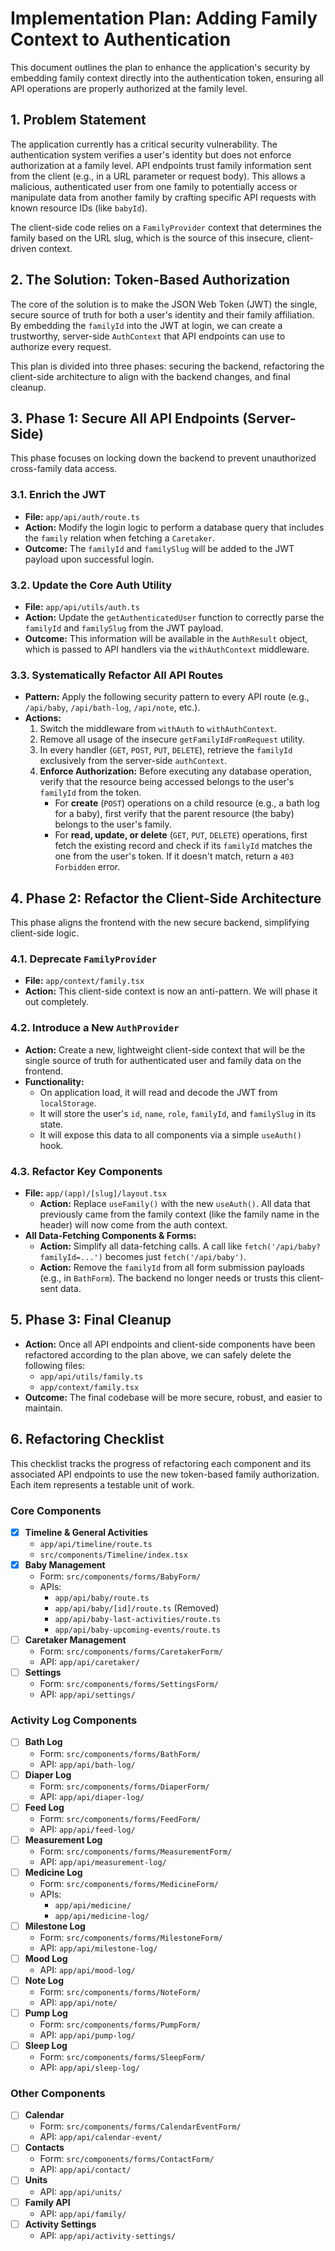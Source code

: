 # Implementation Plan: Adding Family Context to Authentication

This document outlines the plan to enhance the application's security by embedding family context directly into the authentication token, ensuring all API operations are properly authorized at the family level.

## 1. Problem Statement

The application currently has a critical security vulnerability. The authentication system verifies a user's identity but does not enforce authorization at a family level. API endpoints trust family information sent from the client (e.g., in a URL parameter or request body). This allows a malicious, authenticated user from one family to potentially access or manipulate data from another family by crafting specific API requests with known resource IDs (like `babyId`).

The client-side code relies on a `FamilyProvider` context that determines the family based on the URL slug, which is the source of this insecure, client-driven context.

## 2. The Solution: Token-Based Authorization

The core of the solution is to make the JSON Web Token (JWT) the single, secure source of truth for both a user's identity and their family affiliation. By embedding the `familyId` into the JWT at login, we can create a trustworthy, server-side `AuthContext` that API endpoints can use to authorize every request.

This plan is divided into three phases: securing the backend, refactoring the client-side architecture to align with the backend changes, and final cleanup.

## 3. Phase 1: Secure All API Endpoints (Server-Side)

This phase focuses on locking down the backend to prevent unauthorized cross-family data access.

### 3.1. Enrich the JWT
-   **File:** `app/api/auth/route.ts`
-   **Action:** Modify the login logic to perform a database query that includes the `family` relation when fetching a `Caretaker`.
-   **Outcome:** The `familyId` and `familySlug` will be added to the JWT payload upon successful login.

### 3.2. Update the Core Auth Utility
-   **File:** `app/api/utils/auth.ts`
-   **Action:** Update the `getAuthenticatedUser` function to correctly parse the `familyId` and `familySlug` from the JWT payload.
-   **Outcome:** This information will be available in the `AuthResult` object, which is passed to API handlers via the `withAuthContext` middleware.

### 3.3. Systematically Refactor All API Routes
-   **Pattern:** Apply the following security pattern to every API route (e.g., `/api/baby`, `/api/bath-log`, `/api/note`, etc.).
-   **Actions:**
    1.  Switch the middleware from `withAuth` to `withAuthContext`.
    2.  Remove all usage of the insecure `getFamilyIdFromRequest` utility.
    3.  In every handler (`GET`, `POST`, `PUT`, `DELETE`), retrieve the `familyId` exclusively from the server-side `authContext`.
    4.  **Enforce Authorization:** Before executing any database operation, verify that the resource being accessed belongs to the user's `familyId` from the token.
        -   For **create** (`POST`) operations on a child resource (e.g., a bath log for a baby), first verify that the parent resource (the baby) belongs to the user's family.
        -   For **read, update, or delete** (`GET`, `PUT`, `DELETE`) operations, first fetch the existing record and check if its `familyId` matches the one from the user's token. If it doesn't match, return a `403 Forbidden` error.

## 4. Phase 2: Refactor the Client-Side Architecture

This phase aligns the frontend with the new secure backend, simplifying client-side logic.

### 4.1. Deprecate `FamilyProvider`
-   **File:** `app/context/family.tsx`
-   **Action:** This client-side context is now an anti-pattern. We will phase it out completely.

### 4.2. Introduce a New `AuthProvider`
-   **Action:** Create a new, lightweight client-side context that will be the single source of truth for authenticated user and family data on the frontend.
-   **Functionality:**
    -   On application load, it will read and decode the JWT from `localStorage`.
    -   It will store the user's `id`, `name`, `role`, `familyId`, and `familySlug` in its state.
    -   It will expose this data to all components via a simple `useAuth()` hook.

### 4.3. Refactor Key Components
-   **File:** `app/(app)/[slug]/layout.tsx`
    -   **Action:** Replace `useFamily()` with the new `useAuth()`. All data that previously came from the family context (like the family name in the header) will now come from the auth context.
-   **All Data-Fetching Components & Forms:**
    -   **Action:** Simplify all data-fetching calls. A call like `fetch('/api/baby?familyId=...')` becomes just `fetch('/api/baby')`.
    -   **Action:** Remove the `familyId` from all form submission payloads (e.g., in `BathForm`). The backend no longer needs or trusts this client-sent data.

## 5. Phase 3: Final Cleanup

-   **Action:** Once all API endpoints and client-side components have been refactored according to the plan above, we can safely delete the following files:
    -   `app/api/utils/family.ts`
    -   `app/context/family.tsx`
-   **Outcome:** The final codebase will be more secure, robust, and easier to maintain.

## 6. Refactoring Checklist

This checklist tracks the progress of refactoring each component and its associated API endpoints to use the new token-based family authorization. Each item represents a testable unit of work.

### Core Components
- [x] **Timeline & General Activities**
    - `app/api/timeline/route.ts`
    - `src/components/Timeline/index.tsx`
- [x] **Baby Management**
    - Form: `src/components/forms/BabyForm/`
    - APIs:
        - `app/api/baby/route.ts`
        - `app/api/baby/[id]/route.ts` (Removed)
        - `app/api/baby-last-activities/route.ts`
        - `app/api/baby-upcoming-events/route.ts`
- [ ] **Caretaker Management**
    - Form: `src/components/forms/CaretakerForm/`
    - API: `app/api/caretaker/`
- [ ] **Settings**
    - Form: `src/components/forms/SettingsForm/`
    - API: `app/api/settings/`

### Activity Log Components
- [ ] **Bath Log**
    - Form: `src/components/forms/BathForm/`
    - API: `app/api/bath-log/`
- [ ] **Diaper Log**
    - Form: `src/components/forms/DiaperForm/`
    - API: `app/api/diaper-log/`
- [ ] **Feed Log**
    - Form: `src/components/forms/FeedForm/`
    - API: `app/api/feed-log/`
- [ ] **Measurement Log**
    - Form: `src/components/forms/MeasurementForm/`
    - API: `app/api/measurement-log/`
- [ ] **Medicine Log**
    - Form: `src/components/forms/MedicineForm/`
    - APIs:
        - `app/api/medicine/`
        - `app/api/medicine-log/`
- [ ] **Milestone Log**
    - Form: `src/components/forms/MilestoneForm/`
    - API: `app/api/milestone-log/`
- [ ] **Mood Log**
    - API: `app/api/mood-log/`
- [ ] **Note Log**
    - Form: `src/components/forms/NoteForm/`
    - API: `app/api/note/`
- [ ] **Pump Log**
    - Form: `src/components/forms/PumpForm/`
    - API: `app/api/pump-log/`
- [ ] **Sleep Log**
    - Form: `src/components/forms/SleepForm/`
    - API: `app/api/sleep-log/`

### Other Components
- [ ] **Calendar**
    - Form: `src/components/forms/CalendarEventForm/`
    - API: `app/api/calendar-event/`
- [ ] **Contacts**
    - Form: `src/components/forms/ContactForm/`
    - API: `app/api/contact/`
- [ ] **Units**
    - API: `app/api/units/`
- [ ] **Family API**
    - API: `app/api/family/`
- [ ] **Activity Settings**
    - API: `app/api/activity-settings/` 